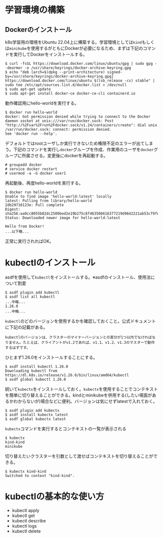 # 学習環境の構築

## Dockerのインストール

k8s学習用の環境をUbuntu 22.04上に構築する。学習環境としては`kind`もしくは`minikube`を使用するがともにDockerが必要になるため、まずは下記のコマンドを実行してDockerをインストールする。

```
$ curl -fsSL https://download.docker.com/linux/ubuntu/gpg | sudo gpg --dearmor -o /usr/share/keyrings/docker-archive-keyring.gpg
$ echo "deb [arch=$(dpkg --print-architecture) signed-by=/usr/share/keyrings/docker-archive-keyring.gpg] https://download.docker.com/linux/ubuntu $(lsb_release -cs) stable" | sudo tee /etc/apt/sources.list.d/docker.list > /dev/null
$ sudo apt-get update
$ sudo apt-get install docker-ce docker-ce-cli containerd.io
```

動作確認用にhello-worldを実行する。

```
$ docker run hello-world
docker: Got permission denied while trying to connect to the Docker daemon socket at unix:///var/run/docker.sock: Post "http://%2Fvar%2Frun%2Fdocker.sock/v1.24/containers/create": dial unix /var/run/docker.sock: connect: permission denied.
See 'docker run --help'.
```

デフォルトではrootユーザしか実行できないため権限不足のエラーが出てしまう。下記のコマンドを実行し`docker`グループを作成、作業用のユーザを`docker`グループに所属させる。変更後にdockerを再起動する。

```
# groupadd docker
# service docker restart
# usermod -a -G docker user1
```

再起動後、再度hello-worldを実行する。

```
$ docker run hello-world
Unable to find image 'hello-world:latest' locally
latest: Pulling from library/hello-world
2db29710123e: Pull complete
Digest: sha256:aa0cc8055b82dc2509bed2e19b275c8f463506616377219d9642221ab53cf9fe
Status: Downloaded newer image for hello-world:latest

Hello from Docker!
...以下略...
```

正常に実行されればOK。

# kubectlのインストール

asdfを使用して`kubectl`をインストールする。※asdfのインストール、使用法について割愛

```
$ asdf plugin add kubectl
$ asdf list all kubectl
...中略...
1.26.0
...中略...
```

`kubectl`のどのバージョンを使用するかを確認しておくこと。公式ドキュメントに下記の記載がある。

```
kubectlのバージョンは、クラスターのマイナーバージョンとの差分が1つ以内でなければなりません。たとえば、クライアントがv1.2であれば、v1.1、v1.2、v1.3のマスターで動作するはずです。
```

ひとまず1.26.0をインストールすることにする。

```
$ asdf install kubectl 1.26.0
Downloading kubectl from https://dl.k8s.io/release/v1.26.0/bin/linux/amd64/kubectl
$ asdf global kubectl 1.26.0
```

続いて`kubectx`をインストールしておく。`kubectx`を使用することでコンテキストを簡単に切り替えることができる。kindとminikubeを併用する(したい場面があるかわからないが)場合などに便利。バージョンは気にせずlatestで入れておく。

```
$ asdf plugin add kubectx
$ asdf install kubectx latest
$ asdf global kubectx latest
```

`kubectx`コマンドを実行するとコンテキストの一覧が表示される

```
$ kubectx
kind-kind
minikube
```

切り替えたいクラスターを引数として渡せばコンテキストを切り替えることができる。

```
$ kubectx kind-kind
Switched to context "kind-kind".
```

# kubectlの基本的な使い方

- kubectl apply
- kubectl get
- kubectl describe
- kubectl logs
- kubectl delete
